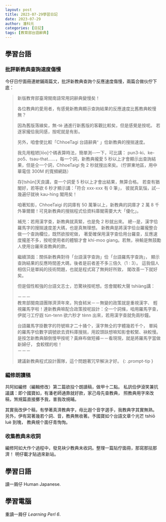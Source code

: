 ```yaml
---
layout: post
title: 2023-07-29學習日記
date: 2023-07-29
author: 潘科元
categories: [日記]
tags: [教育部台語辭典]
---
```

## 學習台語
### 批評新教典查詢速度傷慢

今仔日佇面冊連紲鋪兩篇文，批評新教典查詢个反應速度傷慢，兩篇合做伙佇下底：

> 新版教育部臺灣閩南語常用詞辭典變慢矣！
> 
> 各位教典的愛用者，有感覺新教典顯示查詢結果的反應速度比舊教典較慢無？
> 
> 因為舊版落線矣，無-tè 通進行新舊版的客觀比較矣，但是感覺是按呢。
> 若逐家攏佮我同感，按呢就是有影。
> 
> 另外，咱會使比較「ChhoeTagi 台語辭典⁺ 」佮新教典的搜揣速度。
> 
> 我先用粗陋\[lōo\]个碼表算時法，簡單測--一下，可比講：
> pun3-ki、ke-po5、tsau-that……，每一个詞，新教典攏愛 5
> 秒以上才會顯示出查詢結果，但是仝一个詞，ChhoeTaigi 免
> 2 秒就搜出來矣。（佇屏東地區，用中華電信 300M 的寬頻網路）
> 
> 存\[tshûn\]天良講，查一个詞愛 5 秒以上才會出結果，無算合格。
> 若查有猶閣好，若等欲 6 秒才顯示講：「符合 xxx-xxx 有 0 筆」，
> 彼就真氣惱，試--幾遍仔就袂 kau-hìng 閣用矣！
> 
> 咱著知影，ChhoeTaigi 的詞庫有 50 萬筆以上，新教典的詞庫才 2 萬
> 8 千外筆爾爾！可見新教典的搜揣程式佮資料庫閣需要大大「優化」。
> 
> 補充：若用漢字查，新教典就真緊，也是免 2 秒就出來。
> 總--是，漢字佮羅馬字的搜揣速度差大碼，也是真無理想。
> 新教典是將漢字佮台羅攏整合做一个查詢欄位，既然欲按呢做，
> 著愛確保用漢字查佮用台羅查，反應速度攏差不多，按呢使用者的體驗才會
> khí-moo giang。若無，袂輸是無鼓勵人使用台羅來查教典的款。
>
> 繼續頂面：關係新教典對待「台語漢字查詢」佮「台語羅馬字查詢」，
> 顯示查詢結果的反應時間差大碼，後者是前者差不多三倍久（1 : 3）。
> 這我個人相信只是單純的技術問題，也就是程式寫了無夠好所致，
> 閣改善一下就好矣。
>
> 但是個性較強的台語文志士，恐驚袂按呢想。怹會閣較大聲 tshiàng講：
>
> －－－  
> 教育部閩南語團隊濟濟年來，狗食秫米－－無變的政策就是重視漢字、
> 輕視羅馬字啦！連新教典嘛配合政策按呢設計：仝一个詞條，咱用羅馬字查，
> 伊就刁工佇遐 tùn-tenn 欲六秒才 tènn 出來，若用漢字查就免兩秒鐘。
>
> 台語羅馬字掛數字的符號嘛才二十捅个，漢字無仝的字體幾若千个，
> 單純的羅馬字佮數字調號欲去資料庫搜揣，用跤頭趺想嘛知影會較緊、袂較慢。
> 是按怎新教典顛倒慢甲按呢？黃麻布做短褲－－看現現，就是將羅馬字當做新婦仔，
> 食較䆀的啦！  
> －－－
>
> 建議新教典程式設計團隊，這个問題著冗早解決才好。
{: .prompt-tip }

### 編修朗讀稿

共阿如編修（編輯修改）第二篇欲投个朗讀稿，做甲十二點。
私訊佮伊滾笑兼抗議講：即个國寶如，有潘老師通靠就好款，家己毋先查教典，
照教典用字來改稿，煞規篇直接擲予我，害我改規晡。

其實我改伊个稿，有學著真濟教典字，毋比遐个音字選手，我教典字其實無熟。
另外，伊有寫著幾若个詞、音，教典無收著。予國寶如个台語文章个光芒 tshiō luè 到塊，
教典規个面仔青恂恂。

### 收集教典未收詞

編修阿如大作个過程中，發見袂少教典未收詞。整理一篇貼佇面冊，那寫那抾那濟！
明仔載才貼過來新站。


## 學習日語
讀一屑仔 Human Japanese.

## 學習電腦
重讀一屑仔 *Learning Perl 6*.

